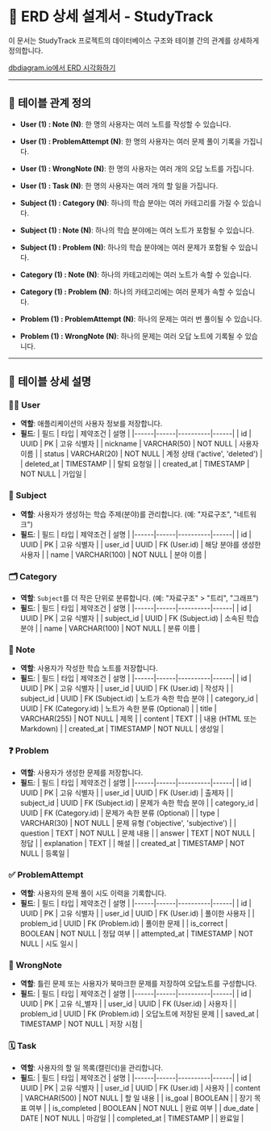 
# 📘 ERD 상세 설계서 - StudyTrack

이 문서는 StudyTrack 프로젝트의 데이터베이스 구조와 테이블 간의 관계를 상세하게 정의합니다.

[dbdiagram.io에서 ERD 시각화하기](https://dbdiagram.io/home)

---

## 📜 테이블 관계 정의

- **User (1) : Note (N)**: 한 명의 사용자는 여러 노트를 작성할 수 있습니다.
- **User (1) : ProblemAttempt (N)**: 한 명의 사용자는 여러 문제 풀이 기록을 가집니다.
- **User (1) : WrongNote (N)**: 한 명의 사용자는 여러 개의 오답 노트를 가집니다.
- **User (1) : Task (N)**: 한 명의 사용자는 여러 개의 할 일을 가집니다.

- **Subject (1) : Category (N)**: 하나의 학습 분야는 여러 카테고리를 가질 수 있습니다.
- **Subject (1) : Note (N)**: 하나의 학습 분야에는 여러 노트가 포함될 수 있습니다.
- **Subject (1) : Problem (N)**: 하나의 학습 분야에는 여러 문제가 포함될 수 있습니다.

- **Category (1) : Note (N)**: 하나의 카테고리에는 여러 노트가 속할 수 있습니다.
- **Category (1) : Problem (N)**: 하나의 카테고리에는 여러 문제가 속할 수 있습니다.

- **Problem (1) : ProblemAttempt (N)**: 하나의 문제는 여러 번 풀이될 수 있습니다.
- **Problem (1) : WrongNote (N)**: 하나의 문제는 여러 오답 노트에 기록될 수 있습니다.

---

## 🧾 테이블 상세 설명

### 🧍‍♂️ User
- **역할**: 애플리케이션의 사용자 정보를 저장합니다.
- **필드**:
| 필드 | 타입 | 제약조건 | 설명 |
|------|------|----------|------|
| id | UUID | PK | 고유 식별자 |
| nickname | VARCHAR(50) | NOT NULL | 사용자 이름 |
| status | VARCHAR(20) | NOT NULL | 계정 상태 ('active', 'deleted') |
| deleted_at | TIMESTAMP | | 탈퇴 요청일 |
| created_at | TIMESTAMP | NOT NULL | 가입일 |

### 📁 Subject
- **역할**: 사용자가 생성하는 학습 주제(분야)를 관리합니다. (예: "자료구조", "네트워크")
- **필드**:
| 필드 | 타입 | 제약조건 | 설명 |
|------|------|----------|------|
| id | UUID | PK | 고유 식별자 |
| user_id | UUID | FK (User.id) | 해당 분야를 생성한 사용자 |
| name | VARCHAR(100) | NOT NULL | 분야 이름 |

### 🗂 Category
- **역할**: `Subject`를 더 작은 단위로 분류합니다. (예: "자료구조" > "트리", "그래프")
- **필드**:
| 필드 | 타입 | 제약조건 | 설명 |
|------|------|----------|------|
| id | UUID | PK | 고유 식별자 |
| subject_id | UUID | FK (Subject.id) | 소속된 학습 분야 |
| name | VARCHAR(100) | NOT NULL | 분류 이름 |

### 📝 Note
- **역할**: 사용자가 작성한 학습 노트를 저장합니다.
- **필드**:
| 필드 | 타입 | 제약조건 | 설명 |
|------|------|----------|------|
| id | UUID | PK | 고유 식별자 |
| user_id | UUID | FK (User.id) | 작성자 |
| subject_id | UUID | FK (Subject.id) | 노트가 속한 학습 분야 |
| category_id | UUID | FK (Category.id) | 노트가 속한 분류 (Optional) |
| title | VARCHAR(255) | NOT NULL | 제목 |
| content | TEXT | | 내용 (HTML 또는 Markdown) |
| created_at | TIMESTAMP | NOT NULL | 생성일 |

### ❓ Problem
- **역할**: 사용자가 생성한 문제를 저장합니다.
- **필드**:
| 필드 | 타입 | 제약조건 | 설명 |
|------|------|----------|------|
| id | UUID | PK | 고유 식별자 |
| user_id | UUID | FK (User.id) | 출제자 |
| subject_id | UUID | FK (Subject.id) | 문제가 속한 학습 분야 |
| category_id | UUID | FK (Category.id) | 문제가 속한 분류 (Optional) |
| type | VARCHAR(30) | NOT NULL | 문제 유형 ('objective', 'subjective') |
| question | TEXT | NOT NULL | 문제 내용 |
| answer | TEXT | NOT NULL | 정답 |
| explanation | TEXT | | 해설 |
| created_at | TIMESTAMP | NOT NULL | 등록일 |

### ✅ ProblemAttempt
- **역할**: 사용자의 문제 풀이 시도 이력을 기록합니다.
- **필드**:
| 필드 | 타입 | 제약조건 | 설명 |
|------|------|----------|------|
| id | UUID | PK | 고유 식별자 |
| user_id | UUID | FK (User.id) | 풀이한 사용자 |
| problem_id | UUID | FK (Problem.id) | 풀이한 문제 |
| is_correct | BOOLEAN | NOT NULL | 정답 여부 |
| attempted_at | TIMESTAMP | NOT NULL | 시도 일시 |

### 🔴 WrongNote
- **역할**: 틀린 문제 또는 사용자가 북마크한 문제를 저장하여 오답노트를 구성합니다.
- **필드**:
| 필드 | 타입 | 제약조건 | 설명 |
|------|------|----------|------|
| id | UUID | PK | 고유 식_별자 |
| user_id | UUID | FK (User.id) | 사용자 |
| problem_id | UUID | FK (Problem.id) | 오답노트에 저장된 문제 |
| saved_at | TIMESTAMP | NOT NULL | 저장 시점 |

### 🗓 Task
- **역할**: 사용자의 할 일 목록(캘린더)을 관리합니다.
- **필드**:
| 필드 | 타입 | 제약조건 | 설명 |
|------|------|----------|------|
| id | UUID | PK | 고유 식별자 |
| user_id | UUID | FK (User.id) | 사용자 |
| content | VARCHAR(500) | NOT NULL | 할 일 내용 |
| is_goal | BOOLEAN | | 장기 목표 여부 |
| is_completed | BOOLEAN | NOT NULL | 완료 여부 |
| due_date | DATE | NOT NULL | 마감일 |
| completed_at | TIMESTAMP | | 완료일 |
